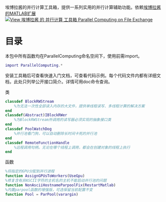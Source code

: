 埃博拉酱的并行计算工具箱，提供一系列实用的并行计算辅助功能。依赖[埃博拉酱的MATLAB扩展](https://ww2.mathworks.cn/matlabcentral/fileexchange/96344-matlab-extension)
[![View 埃博拉酱 的 并行计算 工具箱 Parallel Computing on File Exchange](https://www.mathworks.com/matlabcentral/images/matlab-file-exchange.svg)](https://ww2.mathworks.cn/matlabcentral/fileexchange/99194-parallel-computing)
# 目录
本包中所有函数均在ParallelComputing命名空间下，使用前需import。
```MATLAB
import ParallelComputing.*
```
安装工具箱后可查看快速入门文档，可查看代码示例。每个代码文件内都有详细文档，此处只列举公开接口简介。详情可用doc命令查询。

类
```MATLAB
classdef BlockRWStream
	%为无法一次性全部读入内存的大文件，提供单线程读写、多线程计算的解决方案
end
classdef(Abstract)IBlockRWer
	%为BlockRWStream所调用的读写器必须实现的抽象接口类
end
classdef PoolWatchDog
	%并行池看门狗，可以自动删除长时间卡死的并行池
end
classdef RemoteFunctionHandle
	%远程调用句柄。无论在哪个线程上调用，都会在创建对象的线程上执行
end
```
函数
```MATLAB
%将指定的GPU分配到并行进程
function AssignGPUsToWorkers(UseGpu)
%修复含有非ASCII字符的主机名的主机不能启动并行池的问题
function NonAsciiHostnameParpoolFix(RestartMatlab)
%内置parpool函数的增强版，可选保留当前配置不变
function Pool = ParPool(varargin)
```
